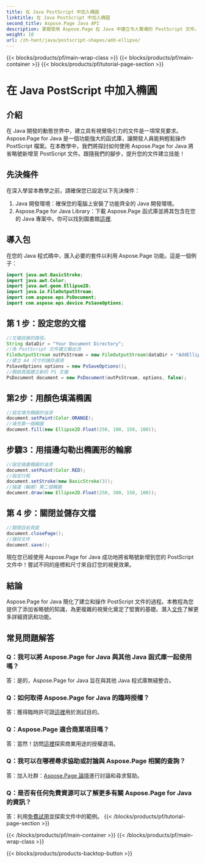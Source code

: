 ```yaml
---
title: 在 Java PostScript 中加入橢圓
linktitle: 在 Java PostScript 中加入橢圓
second_title: Aspose.Page Java API
description: 掌握使用 Aspose.Page 在 Java 中建立令人驚嘆的 PostScript 文件。學習逐步添加省略號以獲得視覺上吸引人的內容。
weight: 10
url: /zh-hant/java/postscript-shapes/add-ellipse/
---
```


{{< blocks/products/pf/main-wrap-class >}}
{{< blocks/products/pf/main-container >}}
{{< blocks/products/pf/tutorial-page-section >}}

# 在 Java PostScript 中加入橢圓

## 介紹
在 Java 開發的動態世界中，建立具有視覺吸引力的文件是一項常見要求。 Aspose.Page for Java 是一個功能強大的函式庫，讓開發人員能夠輕鬆操作 PostScript 檔案。在本教學中，我們將探討如何使用 Aspose.Page for Java 將省略號新增至 PostScript 文件。跟隨我們的腳步，提升您的文件建立技能！
## 先決條件
在深入學習本教學之前，請確保您已設定以下先決條件：
1. Java 開發環境：確保您的電腦上安裝了功能齊全的 Java 開發環境。
2.  Aspose.Page for Java Library：下載 Aspose.Page 函式庫並將其包含在您的 Java 專案中。你可以找到圖書館[這裡](https://releases.aspose.com/page/java/).
## 導入包
在您的 Java 程式碼中，匯入必要的套件以利用 Aspose.Page 功能。這是一個例子：
```java
import java.awt.BasicStroke;
import java.awt.Color;
import java.awt.geom.Ellipse2D;
import java.io.FileOutputStream;
import com.aspose.eps.PsDocument;
import com.aspose.eps.device.PsSaveOptions;
```
## 第 1 步：設定您的文檔
```java
//文檔目錄的路徑。
String dataDir = "Your Document Directory";
//為 PostScript 文件建立輸出流
FileOutputStream outPsStream = new FileOutputStream(dataDir + "AddEllipse_outPS.ps");
//建立 A4 尺寸的儲存選項
PsSaveOptions options = new PsSaveOptions();
//開啟頁面建立新的 PS 文檔
PsDocument document = new PsDocument(outPsStream, options, false);
```
## 第2步：用顏色填滿橢圓
```java
//設定填充橢圓的油漆
document.setPaint(Color.ORANGE);
//填充第一個橢圓
document.fill(new Ellipse2D.Float(250, 100, 150, 100));
```
## 步驟3：用描邊勾勒出橢圓形的輪廓
```java
//設定描畫橢圓的油漆
document.setPaint(Color.RED);
//設定行程
document.setStroke(new BasicStroke(3));
//描邊（輪廓）第二個橢圓
document.draw(new Ellipse2D.Float(250, 300, 150, 100));
```
## 第 4 步：關閉並儲存文檔
```java
//關閉目前頁面
document.closePage();
//儲存文件
document.save();
```
現在您已經使用 Aspose.Page for Java 成功地將省略號新增到您的 PostScript 文件中！嘗試不同的座標和尺寸來自訂您的視覺效果。
## 結論
 Aspose.Page for Java 簡化了建立和操作 PostScript 文件的過程。本教程為您提供了添加省略號的知識，為更複雜的視覺化奠定了堅實的基礎。潛入[文件](https://reference.aspose.com/page/java/)了解更多詳細資訊和功能。
## 常見問題解答
### Q：我可以將 Aspose.Page for Java 與其他 Java 函式庫一起使用嗎？
答：是的，Aspose.Page for Java 旨在與其他 Java 程式庫無縫整合。
### Q：如何取得 Aspose.Page for Java 的臨時授權？
答：獲得臨時許可證[這裡](https://purchase.aspose.com/temporary-license/)用於測試目的。
### Q：Aspose.Page 適合商業項目嗎？
答：當然！訪問[這裡](https://purchase.aspose.com/buy)探索商業用途的授權選項。
### Q：我可以在哪裡尋求協助或討論與 Aspose.Page 相關的查詢？
答：加入社群：[Aspose.Page 論壇](https://forum.aspose.com/c/page/39)進行討論和尋求幫助。
### Q：是否有任何免費資源可以了解更多有關 Aspose.Page for Java 的資訊？
答：利用[免費試用](https://releases.aspose.com/)並探索文件中的範例。
{{< /blocks/products/pf/tutorial-page-section >}}

{{< /blocks/products/pf/main-container >}}
{{< /blocks/products/pf/main-wrap-class >}}

{{< blocks/products/products-backtop-button >}}
